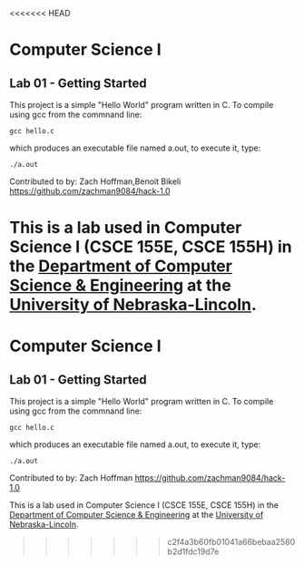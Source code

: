 <<<<<<< HEAD
# Computer Science I
## Lab 01 - Getting Started

This project is a simple "Hello World" program written in C.
To compile using gcc from the commnand line:

`gcc hello.c`

which produces an executable file named a.out, to execute it, type:

`./a.out`

Contributed to by: Zach Hoffman,Benoit Bikeli
https://github.com/zachman9084/hack-1.0


This is a lab used in Computer Science I (CSCE 155E, CSCE 155H) in the [Department of Computer Science & Engineering](https://cse.unl.edu) at the [University of Nebraska-Lincoln](https://unl.edu).
=======
# Computer Science I
## Lab 01 - Getting Started

This project is a simple "Hello World" program written in C.
To compile using gcc from the commnand line:

`gcc hello.c`

which produces an executable file named a.out, to execute it, type:

`./a.out`

Contributed to by: Zach Hoffman
https://github.com/zachman9084/hack-1.0


This is a lab used in Computer Science I (CSCE 155E, CSCE 155H) in the [Department of Computer Science & Engineering](https://cse.unl.edu) at the [University of Nebraska-Lincoln](https://unl.edu).
>>>>>>> c2f4a3b60fb01041a66bebaa2580b2d1fdc19d7e
